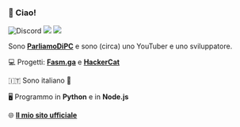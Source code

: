 ### 👋 Ciao!

![Discord](https://img.shields.io/discord/733421239401447464) ![](https://img.shields.io/twitter/follow/ParliamoDiPC?label=Follow) ![](https://img.shields.io/github/followers/ParliamoDiPC?label=Follow)

Sono [**ParliamoDiPC**](https://www.youtube.com/ParliamoDiPC) e sono (circa) uno YouTuber e uno sviluppatore.

💻 Progetti: [**Fasm.ga**](https://www.fasmga.org) e [**HackerCat**](https://www.hackercat.cf)

🇮🇹 Sono italiano :pizza:

🖥 Programmo in **Python** e in **Node.js**

🌐 [**Il mio sito ufficiale**](https://parliamodipc.repl.co)
